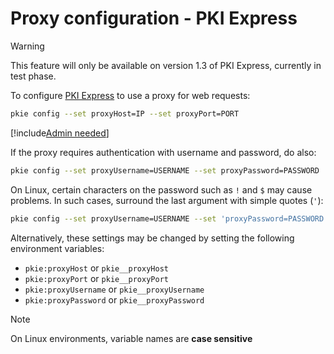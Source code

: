 ﻿# Proxy configuration - PKI Express

> [!WARNING]
> This feature will only be available on version 1.3 of PKI Express, currently in test phase.

To configure [PKI Express](../index.md) to use a proxy for web requests:

```sh
pkie config --set proxyHost=IP --set proxyPort=PORT
```

[!include[Admin needed](includes/admin-needed.md)]

If the proxy requires authentication with username and password, do also:

```sh
pkie config --set proxyUsername=USERNAME --set proxyPassword=PASSWORD
```

On Linux, certain characters on the password such as `!` and `$` may cause problems. In such cases, surround the last argument with simple quotes (`'`):

```sh
pkie config --set proxyUsername=USERNAME --set 'proxyPassword=PASSWORD'
```

Alternatively, these settings may be changed by setting the following environment variables:

* `pkie:proxyHost` or `pkie__proxyHost`
* `pkie:proxyPort` or `pkie__proxyPort`
* `pkie:proxyUsername` or `pkie__proxyUsername`
* `pkie:proxyPassword` or `pkie__proxyPassword`

> [!NOTE]
> On Linux environments, variable names are **case sensitive**
